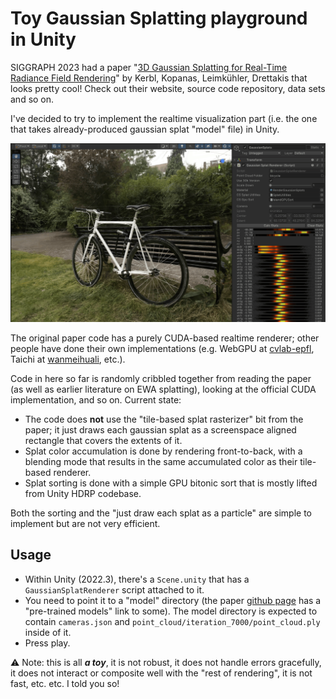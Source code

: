 # Toy Gaussian Splatting playground in Unity

SIGGRAPH 2023 had a paper "[3D Gaussian Splatting for Real-Time Radiance Field Rendering](https://repo-sam.inria.fr/fungraph/3d-gaussian-splatting/)" by Kerbl, Kopanas, Leimkühler, Drettakis that looks pretty cool!
Check out their website, source code repository, data sets and so on.

I've decided to try to implement the realtime visualization part (i.e. the one that takes already-produced gaussian splat "model" file) in Unity.

![Screenshot](/Screenshot01.png?raw=true "Screenshot")

The original paper code has a purely CUDA-based realtime renderer; other
people have done their own implementations (e.g. WebGPU at [cvlab-epfl](https://github.com/cvlab-epfl/gaussian-splatting-web), Taichi at [wanmeihuali](https://github.com/wanmeihuali/taichi_3d_gaussian_splatting), etc.).

Code in here so far is randomly cribbled together from reading the paper (as well as earlier literature on EWA splatting), looking at the official CUDA implementation, and so on. Current state:
- The code does **not** use the "tile-based splat rasterizer" bit from the paper; it just draws each gaussian splat as a screenspace aligned rectangle that covers the extents of it.
- Splat color accumulation is done by rendering front-to-back, with a blending mode that results in the same accumulated color as their tile-based renderer.
- Splat sorting is done with a simple GPU bitonic sort that is mostly lifted from Unity HDRP codebase.

Both the sorting and the "just draw each splat as a particle" are simple to implement but are not very efficient.

## Usage

- Within Unity (2022.3), there's a `Scene.unity` that has a `GaussianSplatRenderer` script attached to it.
- You need to point it to a "model" directory (the paper [github page](https://github.com/graphdeco-inria/gaussian-splatting) has a "pre-trained models" link to some). The model directory is expected to contain `cameras.json` and
  `point_cloud/iteration_7000/point_cloud.ply` inside of it.
- Press play.

:warning: Note: this is all _**a toy**_, it is not robust, it does not handle errors gracefully, it does not interact or composite well with the "rest of rendering", it is not fast, etc. etc. I told you so!
